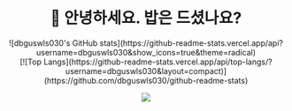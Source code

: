 <!--![header](https://capsule-render.vercel.app/api?type=rect)-->
<div align=center><h1>👋 안녕하세요. 밥은 드셨나요?</h1></div>

<div align="center">
  <div>![dbguswls030's GitHub stats](https://github-readme-stats.vercel.app/api?username=dbguswls030&show_icons=true&theme=radical)</div>
  <div>[![Top Langs](https://github-readme-stats.vercel.app/api/top-langs/?username=dbguswls030&layout=compact)](https://github.com/dbguswls030/github-readme-stats)</div>

  <img src="https://img.shields.io/badge/Swift-F05138?style=flat-square&logo=Swift&logoColor=white"/></a>
</div>


<!--
**dbguswls030/dbguswls030** is a ✨ _special_ ✨ repository because its `README.md` (this file) appears on your GitHub profile.

Here are some ideas to get you started:

- 🔭 I’m currently working on ...
- 🌱 I’m currently learning ...
- 👯 I’m looking to collaborate on ...
- 🤔 I’m looking for help with ...
- 💬 Ask me about ...
- 📫 How to reach me: ...
- 😄 Pronouns: ...
- ⚡ Fun fact: ...
-->

